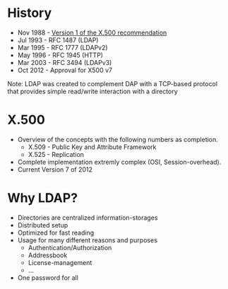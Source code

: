 # History

<ul>
<li class="fragment">Nov 1988 - <a href="http://www.itu.int/ITU-T/recommendations/rec.aspx?rec=11732">Version 1 of the X.500 recommendation</a></li>
<li class="fragment">Jul 1993 - RFC 1487 (LDAP)</li>
<li class="fragment">Mar 1995 - RFC 1777 (LDAPv2)</li>
<li class="fragment">May 1996 - RFC 1945 (HTTP)</li>
<li class="fragment">Mar 2003 - RFC 3494 (LDAPv3)</li>
<li class="fragment">Oct 2012 - Approval for X500 v7</li>
</ul>

Note: LDAP was created to complement DAP with a TCP-based protocol that provides simple read/write interaction with a directory



# X.500

* Overview of the concepts with the following numbers as  completion.
    * X.509 - Public Key and Attribute Framework
    * X.525 - Replication
* Complete implementation extremly complex (OSI, Session-overhead).
* Current Version 7 of 2012




# Why LDAP?

<ul>
<li class="fragment">Directories are centralized information-storages</li>
<li class="fragment">Distributed setup</li>
<li class="fragment">Optimized for fast reading</li>
<li class="fragment">Usage for many different reasons and purposes<ul>
    <li>Authentication/Authorization</li>
    <li>Addressbook</li>
    <li>License-management</li>
    <li>…</li></ul></li>
<li class="fragment">One password for all</li>
</ul>